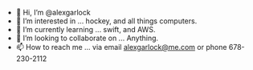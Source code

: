 - 👋 Hi, I’m @alexgarlock
- 👀 I’m interested in ... hockey, and all things computers.
- 🌱 I’m currently learning ... swift, and AWS.
- 💞️ I’m looking to collaborate on ... Anything.
- 📫 How to reach me ... via email alexgarlock@me.com or phone 678-230-2112

<!---
alexgarlock/alexgarlock is a ✨ special ✨ repository because its `README.md` (this file) appears on your GitHub profile.
You can click the Preview link to take a look at your changes.
--->
